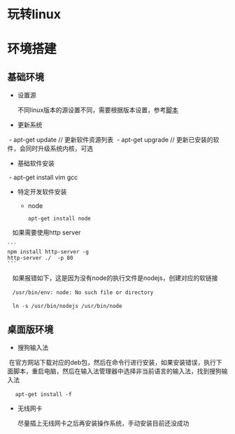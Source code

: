 # 玩转linux

# 环境搭建

## 基础环境

- 设置源

  不同linux版本的源设置不同，需要根据版本设置，参考[脚本]()
  
- 更新系统

  - apt-get update  // 更新软件资源列表
  - apt-get upgrade // 更新已安装的软件，会同时升级系统内核，可选
  
- 基础软件安装

  - apt-get install vim gcc
  
- 特定开发软件安装

  - node
  
    ```
    apt-get install node
    ```
    
    如果需要使用http server
    
    ```
    npm install http-server -g
    http-server ./  -p 80
    ```
    
    如果报错如下，这是因为没有node的执行文件是nodejs，创建对应的软链接
    
    ```
    /usr/bin/env: node: No such file or directory
    ```
    
    ```
    ln -s /usr/bin/nodejs /usr/bin/node
    ```
    
## 桌面版环境

- 搜狗输入法

  在官方网站下载对应的deb包，然后在命令行进行安装，如果安装错误，执行下面脚本，重启电脑，然后在输入法管理器中选择非当前语言的输入法，找到搜狗输入法  
  
  ```
  apt-get install -f
  ```
  
- 无线网卡

  尽量插上无线网卡之后再安装操作系统，手动安装目前还没成功
